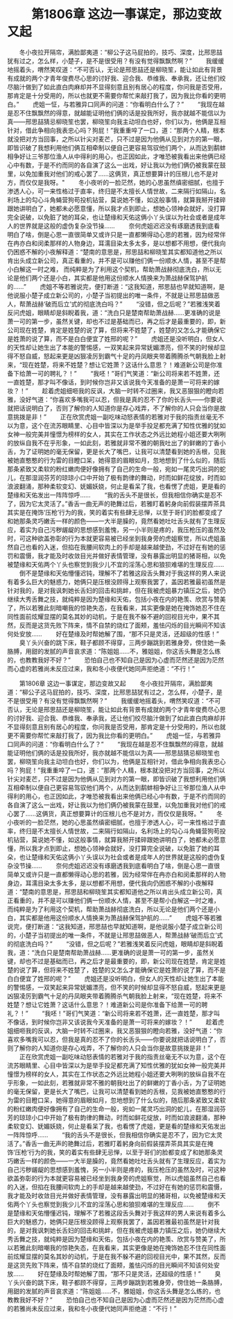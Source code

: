 # 　　第1806章 这边一事谋定，那边变故又起
　　冬小夜拉开隔帘，满脸鄙夷道：“柳公子这马屁拍的，技巧、深度，比邢思喆犹有过之，怎么样，小楚子，是不是很受用？有没有觉得飘飘然啊？”
　　我缓缓地摇着头，喟然笑叹道：“不可否认，无论是邢思喆还是柳晓笙，能让如此有背景有成就的两个才青年俊费尽心思的讨好我、迎合我、恭维我、奉承我，还让他们绞尽脑汁做到了如此直白肉麻却并不显得刻意且别有居心的程度，你问我是否受用，那肯定是十分受用的，所以也就更不需要你帮忙来敲打我了，因为我比你看的更明白。”
　　虎姐一怔，与若雅异口同声的问道：“你看明白什么了？”
　　“我现在越是忍不住飘飘然的得意，就越能证明他们俩的话是投我所好，我亦就越不能信以为真——邢思喆猜忌柳晓笙也罢，柳晓笙向我主动坦白也好，你们以为，他俩是互相针对，借此争相向我表忠心吗？狗屁！”我重重啐了一口，道：“那两个人精，根本就没把对方当回事，之所以针尖对麦芒，只不过是因为他俩从见到对方的第一眼，即皆识破了我想利用他们俩互相牵制以便自己更容易驾驭他们两个，从而达到鹬蚌相争好让三爷那位渔人从中得利的用心，也正因如此，才唯恐被我看出来他俩已经心中有数，于是不约而同的各自演了这么一出戏，好让我以为他们俩仍被我蒙在鼓里，以免加重我对他们的戒心罢了……这俩货，真正想要算计的压根儿也不是对方，而仅仅是我呀。"
　　冬小夜听的一脸茫然，她的心思虽然缜密细腻，也擅于渗透人心，可一来性格过于直率，终归是不太擅长人情世故，二来隔行如隔山，名利场上的勾心斗角蝇营狗苟投机钻营，莫说她不懂，如这般事情，就算我掰开揉碎跟她讲明白了，她都未必愿意懂，所以我才点到即止，想她心领神会就好，没打算完全说破，以免脏了她的耳朵，也让楚缘和天佑这俩小丫头误以为社会或者是成年人的世界就是这般的虚伪复杂没节操……
　　奈何虎姐迟迟没有琢磨透我到底看明白了啥，倒是心思一直很简单又或许只是一直都懒得动心思的若雅，因为经常伴在冉亦白和闵柔那样的人物身边，耳濡目染太多太多，是以想都不用想，便代我向仍困惑不解的小夜解释道：“楚南的意思是，邢思喆和柳晓笙其实都知道他之所以肯出头成立新公司，真正看重的，并不是可以赚他们俩一份顺水人情，甚至不是帮小白解这一时之难， 而纯粹是为了利用这个契机，帮助萧战赫彻底洗白，所以无论是他们两个还是小白，其实都是他用这份顺水人情换来为萧战赫保驾护航的……”
　　虎姐不等若雅说完，便打断道：“这我知道，邢思喆也早就知道啊，是他说服小楚子成立新公司的，小楚子当初提出的唯一条件，不就是让邢思喆做恶人，帮萧战赫‘破而后立’式的彻底洗白吗？”
　　“没错，但之后呢？”若雅浅笑着反问虎姐，眼睛却是斜睨着我，道：“洗白只是楚南帮助萧战赫……更准确的说是萧一可的第一步，虽然关键，却也不过是基础而已，再之后才是最重要的，即，新公司现在姓楚，肯定是姓楚的说了算，但将来不姓楚了，姓楚的又怎么才能确保它是姓萧的说了算，而不是白白便宜了姓邢的呢？”
　　虎姐还是没听明白，但女人的天性却让她生出了本能的警惕感，一双笑起来异常妩媚漂亮，但不笑的时候却显得不怒自威，怒起来更是凶狠凌厉到霸气十足的丹凤眼夹带着腾腾杀气朝我脸上射来，“现在姓楚，将来不姓楚？想让它姓萧？这话什么意思？！难道新公司是你准备下给萧一可的聘礼？！”
　　“我呸！”哥们气笑道：“新公司将来若不姓萧，还一直姓楚，那才叫不像话，到时候你岂非又该说我今天准备的是萧一可将来的嫁妆？！”
　　趁着虎姐细咂我的反讽，大脑一时转不过圈来，我又恶狠狠的瞪向若雅，没好气道：“你喜欢多嘴我可以忍，但我是真的忍不了你的长舌头——你要说就把话说明白了，否则了解你的人知道你是存心戏弄，不了解你的人只会当你是故意挑拨是非！”
　　正在欣赏虎姐一副吃味动怒表情的若雅对于我的指责丝毫无不以为意，这个在流苏眼睛里、心目中皆深以为是举手投足都充满了知性优雅的犹如女神一般完美并憧憬为榜样的女人，其实在工作状态之外远比她程小姐还要大咧咧的放纵自我不在乎形象，一如此刻，若雅就非常不雅的朝我吐出了的鲜嫩的丁香小舌，为了证明她的毫无保留，更是长大了嘴巴，让我可以清楚看到她的舌根，见我被她直憨憨的行为雷的目瞪口呆，她得意的眉眼如月，忽地想到了什么似的，随后那条紧致又柔软的粉红嫩肉便好像拥有了自己的生命一般，宛如一尾灵巧出洞的蛇儿，在那湿润芬芳的琼琼小口中开始了极有韵律的舞动，时而如鲜花绽放，时而如浪波翻涌，那种柔软变幻、妩媚妖娆，何止是看呆了我，也看愣了虎姐，更是看的楚缘和天佑发出一阵阵惊呼……
　　“我的舌头不是很长，但我相信你确实是忍不了，因为它太灵活了。”香舌一曲无声的艳舞过后，若雅盯着躬身向前假装摆弄茶具其实是在掩饰‘压枪’行为的我，笑的着实有些肆无忌惮，以至于哥们的脸都变成了和她那条灵巧嫩舌一样的颜色——一大半是臊的，竟然看她吐吐舌头就有了生理反应，着实为自己污秽龌龊的思想感到羞愧，另一小半则是疼的，我压枪压的虽然及时，可这种欲盖弥彰的行为本就更容易被已经坐到我身旁的虎姐察觉，所以虎姐虽然自己也看的入迷，但掐在我腰间软肉上的手却是越来越使劲，不过好在有她的惩罚和震慑，我才能及时收敛目光并做好表情管理，没有暴露出明显的猪哥相，以免被楚缘和天佑两个丫头也察觉到我少儿不宜的淫荡心思和狼狈难堪的生理反应……
　　倒不是楚缘和天佑懵懂迟钝，理解不了若雅这段舌头舞对于我这样的男人来说有着多么巨大的魅惑力，她俩只是压根没顾得上观察我罢了，盖因若雅最初虽然是针对我的，是对我讽刺她长舌妇的回击和挑衅，但在我被虎姐暴力镇压之后，她仍继续大秀舌舞之技，就纯粹是因为楚缘和天佑，包括小夜在内的艳羡、欣赏与赞美了，所以若雅此刻暗嘲我的惊艳失态，在我看来，其实更像是她在掩饰她忍不住在同性面前炫耀显摆的莫名其妙的动机，于是在我不躲不避的回视目光中，果不其然，反而是这货先败下阵来，情不自禁的烧红了面颊，羞怯闪烁的目光瞬间不知该何处安放……
　　好在楚缘及时帮她解了围，“那不只是灵活，还超级的性感！”
　　臭丫头兴奋的跳下床，鞋子都顾不得穿，三两步蹦跳到若雅身旁，傍住她一条胳膊，用甜的发腻的声音哀求道：“陈姐姐……不，雅姐姐，你这舌头舞是怎么练的，也教教我好不好？”
　　恐怕自己也不知自己是因为心虚而茫然还是因为茫然而心虚的若雅尚未反应过来，我和冬小夜便代她同声拒绝道：“不行！”

　　第1806章 这边一事谋定，那边变故又起
　　冬小夜拉开隔帘，满脸鄙夷道：“柳公子这马屁拍的，技巧、深度，比邢思喆犹有过之，怎么样，小楚子，是不是很受用？有没有觉得飘飘然啊？”
　　我缓缓地摇着头，喟然笑叹道：“不可否认，无论是邢思喆还是柳晓笙，能让如此有背景有成就的两个才青年俊费尽心思的讨好我、迎合我、恭维我、奉承我，还让他们绞尽脑汁做到了如此直白肉麻却并不显得刻意且别有居心的程度，你问我是否受用，那肯定是十分受用的，所以也就更不需要你帮忙来敲打我了，因为我比你看的更明白。”
　　虎姐一怔，与若雅异口同声的问道：“你看明白什么了？”
　　“我现在越是忍不住飘飘然的得意，就越能证明他们俩的话是投我所好，我亦就越不能信以为真——邢思喆猜忌柳晓笙也罢，柳晓笙向我主动坦白也好，你们以为，他俩是互相针对，借此争相向我表忠心吗？狗屁！”我重重啐了一口，道：“那两个人精，根本就没把对方当回事，之所以针尖对麦芒，只不过是因为他俩从见到对方的第一眼，即皆识破了我想利用他们俩互相牵制以便自己更容易驾驭他们两个，从而达到鹬蚌相争好让三爷那位渔人从中得利的用心，也正因如此，才唯恐被我看出来他俩已经心中有数，于是不约而同的各自演了这么一出戏，好让我以为他们俩仍被我蒙在鼓里，以免加重我对他们的戒心罢了……这俩货，真正想要算计的压根儿也不是对方，而仅仅是我呀。"
　　冬小夜听的一脸茫然，她的心思虽然缜密细腻，也擅于渗透人心，可一来性格过于直率，终归是不太擅长人情世故，二来隔行如隔山，名利场上的勾心斗角蝇营狗苟投机钻营，莫说她不懂，如这般事情，就算我掰开揉碎跟她讲明白了，她都未必愿意懂，所以我才点到即止，想她心领神会就好，没打算完全说破，以免脏了她的耳朵，也让楚缘和天佑这俩小丫头误以为社会或者是成年人的世界就是这般的虚伪复杂没节操……
　　奈何虎姐迟迟没有琢磨透我到底看明白了啥，倒是心思一直很简单又或许只是一直都懒得动心思的若雅，因为经常伴在冉亦白和闵柔那样的人物身边，耳濡目染太多太多，是以想都不用想，便代我向仍困惑不解的小夜解释道：“楚南的意思是，邢思喆和柳晓笙其实都知道他之所以肯出头成立新公司，真正看重的，并不是可以赚他们俩一份顺水人情，甚至不是帮小白解这一时之难， 而纯粹是为了利用这个契机，帮助萧战赫彻底洗白，所以无论是他们两个还是小白，其实都是他用这份顺水人情换来为萧战赫保驾护航的……”
　　虎姐不等若雅说完，便打断道：“这我知道，邢思喆也早就知道啊，是他说服小楚子成立新公司的，小楚子当初提出的唯一条件，不就是让邢思喆做恶人，帮萧战赫‘破而后立’式的彻底洗白吗？”
　　“没错，但之后呢？”若雅浅笑着反问虎姐，眼睛却是斜睨着我，道：“洗白只是楚南帮助萧战赫……更准确的说是萧一可的第一步，虽然关键，却也不过是基础而已，再之后才是最重要的，即，新公司现在姓楚，肯定是姓楚的说了算，但将来不姓楚了，姓楚的又怎么才能确保它是姓萧的说了算，而不是白白便宜了姓邢的呢？”
　　虎姐还是没听明白，但女人的天性却让她生出了本能的警惕感，一双笑起来异常妩媚漂亮，但不笑的时候却显得不怒自威，怒起来更是凶狠凌厉到霸气十足的丹凤眼夹带着腾腾杀气朝我脸上射来，“现在姓楚，将来不姓楚？想让它姓萧？这话什么意思？！难道新公司是你准备下给萧一可的聘礼？！”
　　“我呸！”哥们气笑道：“新公司将来若不姓萧，还一直姓楚，那才叫不像话，到时候你岂非又该说我今天准备的是萧一可将来的嫁妆？！”
　　趁着虎姐细咂我的反讽，大脑一时转不过圈来，我又恶狠狠的瞪向若雅，没好气道：“你喜欢多嘴我可以忍，但我是真的忍不了你的长舌头——你要说就把话说明白了，否则了解你的人知道你是存心戏弄，不了解你的人只会当你是故意挑拨是非！”
　　正在欣赏虎姐一副吃味动怒表情的若雅对于我的指责丝毫无不以为意，这个在流苏眼睛里、心目中皆深以为是举手投足都充满了知性优雅的犹如女神一般完美并憧憬为榜样的女人，其实在工作状态之外远比她程小姐还要大咧咧的放纵自我不在乎形象，一如此刻，若雅就非常不雅的朝我吐出了的鲜嫩的丁香小舌，为了证明她的毫无保留，更是长大了嘴巴，让我可以清楚看到她的舌根，见我被她直憨憨的行为雷的目瞪口呆，她得意的眉眼如月，忽地想到了什么似的，随后那条紧致又柔软的粉红嫩肉便好像拥有了自己的生命一般，宛如一尾灵巧出洞的蛇儿，在那湿润芬芳的琼琼小口中开始了极有韵律的舞动，时而如鲜花绽放，时而如浪波翻涌，那种柔软变幻、妩媚妖娆，何止是看呆了我，也看愣了虎姐，更是看的楚缘和天佑发出一阵阵惊呼……
　　“我的舌头不是很长，但我相信你确实是忍不了，因为它太灵活了。”香舌一曲无声的艳舞过后，若雅盯着躬身向前假装摆弄茶具其实是在掩饰‘压枪’行为的我，笑的着实有些肆无忌惮，以至于哥们的脸都变成了和她那条灵巧嫩舌一样的颜色——一大半是臊的，竟然看她吐吐舌头就有了生理反应，着实为自己污秽龌龊的思想感到羞愧，另一小半则是疼的，我压枪压的虽然及时，可这种欲盖弥彰的行为本就更容易被已经坐到我身旁的虎姐察觉，所以虎姐虽然自己也看的入迷，但掐在我腰间软肉上的手却是越来越使劲，不过好在有她的惩罚和震慑，我才能及时收敛目光并做好表情管理，没有暴露出明显的猪哥相，以免被楚缘和天佑两个丫头也察觉到我少儿不宜的淫荡心思和狼狈难堪的生理反应……
　　倒不是楚缘和天佑懵懂迟钝，理解不了若雅这段舌头舞对于我这样的男人来说有着多么巨大的魅惑力，她俩只是压根没顾得上观察我罢了，盖因若雅最初虽然是针对我的，是对我讽刺她长舌妇的回击和挑衅，但在我被虎姐暴力镇压之后，她仍继续大秀舌舞之技，就纯粹是因为楚缘和天佑，包括小夜在内的艳羡、欣赏与赞美了，所以若雅此刻暗嘲我的惊艳失态，在我看来，其实更像是她在掩饰她忍不住在同性面前炫耀显摆的莫名其妙的动机，于是在我不躲不避的回视目光中，果不其然，反而是这货先败下阵来，情不自禁的烧红了面颊，羞怯闪烁的目光瞬间不知该何处安放……
　　好在楚缘及时帮她解了围，“那不只是灵活，还超级的性感！”
　　臭丫头兴奋的跳下床，鞋子都顾不得穿，三两步蹦跳到若雅身旁，傍住她一条胳膊，用甜的发腻的声音哀求道：“陈姐姐……不，雅姐姐，你这舌头舞是怎么练的，也教教我好不好？”
　　恐怕自己也不知自己是因为心虚而茫然还是因为茫然而心虚的若雅尚未反应过来，我和冬小夜便代她同声拒绝道：“不行！”
